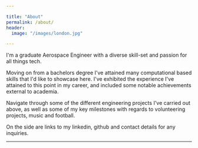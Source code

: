 ```yaml
---

title: "About"
permalink: /about/
header:
  image: "/images/london.jpg"

---
```


I'm a graduate Aerospace Engineer with a diverse skill-set and passion for all things tech.

Moving on from a bachelors degree I've attained many computational based skills that I'd like to showcase here. I've exhibited the experience I've attained to this point in my career, and included some notable achievements external to academia.

Navigate through some of the different engineering projects I've carried out above, as well as some of my key milestones with regards to volunteering projects, music and football.

On the side are links to my linkedin, github and contact details for any inquiries.

---
